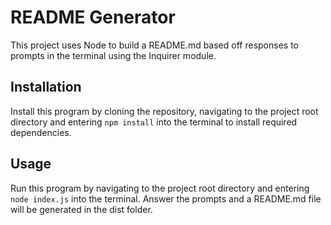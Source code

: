 # README Generator

This project uses Node to build a README.md based off responses to prompts in the terminal using the Inquirer module.

## Installation

Install this program by cloning the repository, navigating to the project root directory and entering `npm install` into the terminal to install required dependencies.

## Usage

Run this program by navigating to the project root directory and entering `node index.js` into the terminal. Answer the prompts and a README.md file will be generated in the dist folder.
